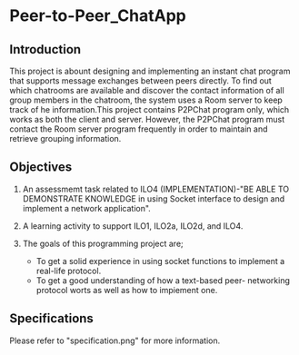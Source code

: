 # Peer-to-Peer_ChatApp
## Introduction
This project is abount designing and implementing an instant chat program that supports message exchanges between peers directly. To find out which chatrooms are available and discover the contact information of all group members in the chatroom, the system uses a Room server to keep track of he information.This project contains P2PChat program only, which works as both the client and server. However, the P2PChat program must contact the Room server program frequently in order to maintain and retrieve grouping information.

## Objectives

1. An assessmemt task related to ILO4 (IMPLEMENTATION)-"BE ABLE TO DEMONSTRATE KNOWLEDGE in
  using Socket interface to design and implement a network application".
2. A learning activity to support ILO1, ILO2a, ILO2d, and ILO4.
3. The goals of this programming project are;
    
    -  To get a solid experience in using socket functions to implement a real-life protocol.
    -  To get a good understanding of how a text-based peer- networking protocol worts as well
     as how to impiement one.

## Specifications

Please refer to "specification.png" for more information.
